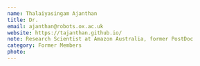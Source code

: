 ```yaml
---
name: Thalaiyasingam Ajanthan
title: Dr.
email: ajanthan@robots.ox.ac.uk
website: https://tajanthan.github.io/
note: Research Scientist at Amazon Australia, former PostDoc
category: Former Members
photo: 
---
```


